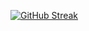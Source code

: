 [![GitHub Streak](https://streak-stats.demolab.com?user=ArrowCZ&theme=github-dark&mode=weekly)](https://git.io/streak-stats)


